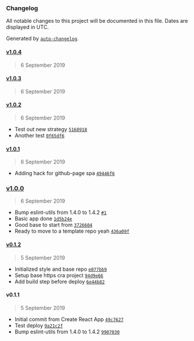 ### Changelog

All notable changes to this project will be documented in this file. Dates are displayed in UTC.

Generated by [`auto-changelog`](https://github.com/CookPete/auto-changelog).

#### [v1.0.4](https://github.com/louisgv/taimu.ga/compare/v1.0.3...v1.0.4)

> 6 September 2019

#### [v1.0.3](https://github.com/louisgv/taimu.ga/compare/v1.0.2...v1.0.3)

> 6 September 2019

#### [v1.0.2](https://github.com/louisgv/taimu.ga/compare/v1.0.1...v1.0.2)

> 6 September 2019

- Test out new strategy [`5168918`](https://github.com/louisgv/taimu.ga/commit/5168918c9c537ffd99f920e5b8f460a20a636e2b)
- Another test [`0f65df6`](https://github.com/louisgv/taimu.ga/commit/0f65df6f1c403e9e59fb39138ffb90b7bd754f45)

#### [v1.0.1](https://github.com/louisgv/taimu.ga/compare/v1.0.0...v1.0.1)

> 6 September 2019

- Adding hack for github-page spa [`49446f6`](https://github.com/louisgv/taimu.ga/commit/49446f65a895eb53bcb42838df76cb4f378cf527)

### [v1.0.0](https://github.com/louisgv/taimu.ga/compare/v0.1.2...v1.0.0)

> 6 September 2019

- Bump eslint-utils from 1.4.0 to 1.4.2 [`#1`](https://github.com/louisgv/taimu.ga/pull/1)
- Basic app done [`1d5b24e`](https://github.com/louisgv/taimu.ga/commit/1d5b24e4ee2f031da676b9e2f2151cd44b87717c)
- Good base to start from [`3726604`](https://github.com/louisgv/taimu.ga/commit/3726604145e05ab87b54dcfc1cc04670649ea18f)
- Ready to move to a template repo yeah [`436a09f`](https://github.com/louisgv/taimu.ga/commit/436a09f1d7c45e6aaad21f3153acfbc4bbdc707a)

#### [v0.1.2](https://github.com/louisgv/taimu.ga/compare/v0.1.1...v0.1.2)

> 5 September 2019

- Initialized style and base repo [`e077bb9`](https://github.com/louisgv/taimu.ga/commit/e077bb909444932fc6dcddc06ba747128bea465d)
- Setup base https cra project [`94d9e66`](https://github.com/louisgv/taimu.ga/commit/94d9e665c787ffa3868656772ae1fe3fb2b3c4bf)
- Add build step before deploy [`6e44b82`](https://github.com/louisgv/taimu.ga/commit/6e44b8212249d01a4a56ecc26ce21386767746fe)

#### v0.1.1

> 5 September 2019

- Initial commit from Create React App [`49c7627`](https://github.com/louisgv/taimu.ga/commit/49c7627024b91fcced58e666b99320c92eae7aea)
- Test deploy [`9a21c2f`](https://github.com/louisgv/taimu.ga/commit/9a21c2f926eda95904e7bdf7c9d2f283988be203)
- Bump eslint-utils from 1.4.0 to 1.4.2 [`9907030`](https://github.com/louisgv/taimu.ga/commit/990703049ba2cb3f53ba38b6aa04f373935a06ce)

